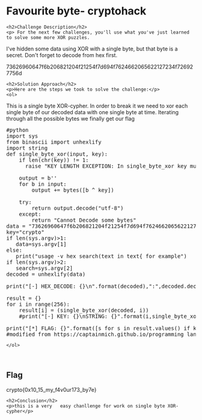 
<!DOCTYPE html>
<html>

<body>
    <h1>Favourite byte- cryptohack</h1>

    <h2>Challenge Description</h2>
    <p> For the next few challenges, you'll use what you've just learned to solve some more XOR puzzles.

I've hidden some data using XOR with a single byte, but that byte is a secret. Don't forget to decode from hex first.

73626960647f6b206821204f21254f7d694f7624662065622127234f726927756d
</p>
 
    <h2>Solution Approach</h2>
    <p>Here are the steps we took to solve the challenge:</p>
    <ol>
This is a single byte XOR-cypher. In order to break it we need to xor each single byte of our decoded data with one single byte at time. Iterating through all the possible bytes we finally get our flag
<pre>
#python
import sys
from binascii import unhexlify
import string
def single_byte_xor(input, key):
    if len(chr(key)) != 1:
      raise "KEY LENGTH EXCEPTION: In single_byte_xor key must be 1 byte long!"

    output = b''
    for b in input:
        output += bytes([b ^ key])

    try:
        return output.decode("utf-8")
    except:
        return "Cannot Decode some bytes"
data = "73626960647f6b206821204f21254f7d694f7624662065622127234f726927756d"
key="crypto"
if len(sys.argv)>1:
   data=sys.argv[1]  
else:
   print("usage -v hex search(text in text{ for example")  
if len(sys.argv)>2:
   search=sys.argv[2]                
decoded = unhexlify(data)

print("[-] HEX_DECODE: {}\n".format(decoded),":",decoded.decode())

result = {}
for i in range(256):
    result[i] = (single_byte_xor(decoded, i))
    #print("[-] KEY: {}\nSTRING: {}".format(i,single_byte_xor(decoded, i)))

print("[*] FLAG: {}".format([s for s in result.values() if key in s]))
#modified from https://captainmich.github.io/programming_language/CTF/Challenge/CryptoHack/general.html code
</pre>
       
    
    </ol>
<br>
    <h2>Flag</h2>
    <p class="flag">crypto{0x10_15_my_f4v0ur173_by7e}
</p>

    <h2>Conclusion</h2>
    <p>this is a very   easy chanllenge for work on single byte XOR-cypher</p>
</body>
</html>

